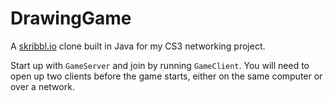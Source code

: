 # DrawingGame

A [skribbl.io](https://skribbl.io/) clone built in Java for my CS3 networking project.

Start up with `GameServer` and join by running `GameClient`.
You will need to open up two clients before the game starts, either on the same computer or over a network.